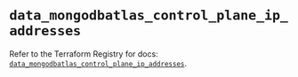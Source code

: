 # `data_mongodbatlas_control_plane_ip_addresses`

Refer to the Terraform Registry for docs: [`data_mongodbatlas_control_plane_ip_addresses`](https://registry.terraform.io/providers/mongodb/mongodbatlas/1.26.1/docs/data-sources/control_plane_ip_addresses).
